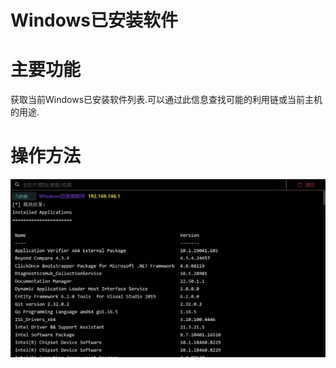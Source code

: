 # Windows已安装软件

# 主要功能
获取当前Windows已安装软件列表.可以通过此信息查找可能的利用链或当前主机的用途.

# 操作方法
![](img\Discovery_ApplicationWindowDiscovery_EnumApplication\1.webp)




